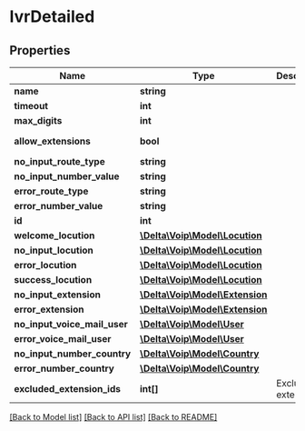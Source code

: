 # IvrDetailed

## Properties
Name | Type | Description | Notes
------------ | ------------- | ------------- | -------------
**name** | **string** |  | 
**timeout** | **int** |  | 
**max_digits** | **int** |  | 
**allow_extensions** | **bool** |  | [default to false]
**no_input_route_type** | **string** |  | [optional] 
**no_input_number_value** | **string** |  | [optional] 
**error_route_type** | **string** |  | [optional] 
**error_number_value** | **string** |  | [optional] 
**id** | **int** |  | [optional] 
**welcome_locution** | [**\Delta\Voip\Model\Locution**](Locution.md) |  | [optional] 
**no_input_locution** | [**\Delta\Voip\Model\Locution**](Locution.md) |  | [optional] 
**error_locution** | [**\Delta\Voip\Model\Locution**](Locution.md) |  | [optional] 
**success_locution** | [**\Delta\Voip\Model\Locution**](Locution.md) |  | [optional] 
**no_input_extension** | [**\Delta\Voip\Model\Extension**](Extension.md) |  | [optional] 
**error_extension** | [**\Delta\Voip\Model\Extension**](Extension.md) |  | [optional] 
**no_input_voice_mail_user** | [**\Delta\Voip\Model\User**](User.md) |  | [optional] 
**error_voice_mail_user** | [**\Delta\Voip\Model\User**](User.md) |  | [optional] 
**no_input_number_country** | [**\Delta\Voip\Model\Country**](Country.md) |  | [optional] 
**error_number_country** | [**\Delta\Voip\Model\Country**](Country.md) |  | [optional] 
**excluded_extension_ids** | **int[]** | Excluded extensions | [optional] 

[[Back to Model list]](../README.md#documentation-for-models) [[Back to API list]](../README.md#documentation-for-api-endpoints) [[Back to README]](../README.md)


